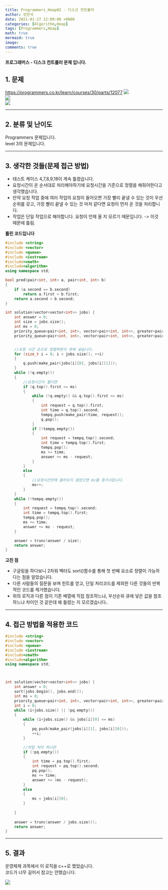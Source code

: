 ```yaml
---
title: Programmers_Heap02 - 디스크 컨트롤러
author: 강민석
date: 2021-01-27 12:09:00 +0800
categories: [Algorithm,Heap]
tags: [Programmers,Heap]
math: true
mermaid: true
image: 
comments: true
---
```


**프로그래머스 - 디스크 컨트롤러 문제 입니다.**

## 1. 문제
<https://programmers.co.kr/learn/courses/30/parts/12077>
![](/assets/img/sample/Programmers/HEAP_02/Problem.JPG)  
![](/assets/img/sample/Programmers/HEAP_02/Problem2.JPG)  
![](/assets/img/sample/Programmers/HEAP_02/Problem3.JPG)  



-----  

## 2. 분류 및 난이도

Programmers 문제입니다.  
level 3의 문제입니다.  

-----  

## 3. 생각한 것들(문제 접근 방법)

- 테스트 케이스 4,7,8,9,18이 계속 틀렸습니다.
- 요청시간이 온 순서대로 처리해야하기에 요청시간을 기준으로 정렬을 해줘야한다고 생각했습니다.
- 만약 요청 작업 중에 여러 작업의 요청이 들어오면 가장 빨리 끝낼 수 있는 것이 우선순위를 갖고, 가장 빨리 끝낼 수 있는 것 마저 같다면 요청이 먼저 온 것을 처리합니다.
- 작업은 단일 작업으로 해야합니다. 요청이 언제 올 지 모르기 때문입니다. -> 이것 때문에 틀림.

**틀린 코드입니다**
```c++
#include <string>
#include <vector>
#include <queue>
#include <iostream>
#include<cmath>
#include<algorithm>
using namespace std;

bool pred(pair<int, int> a, pair<int, int> b)
{
    if (a.second == b.second)
        return a.first < b.first;
    return a.second > b.second;
}

int solution(vector<vector<int>> jobs) {
    int answer = 0;
    int size = jobs.size();
    int ms = 0;
    priority_queue<pair<int, int>, vector<pair<int, int>>, greater<pair<int, int>>> q;
    priority_queue<pair<int, int>, vector<pair<int, int>>, greater<pair<int, int>>> tempq;


    //요청 시간 순으로 정렬하면서 큐에 넣습니다.
    for (size_t i = 0; i < jobs.size(); ++i)
    {
        q.push(make_pair(jobs[i][0], jobs[i][1]));
    }
    while (!q.empty())
    {
        //요청시간이 짧다면
        if (q.top().first <= ms)
        {
            while (!q.empty() && q.top().first <= ms)
            {
                int request = q.top().first;
                int time = q.top().second;
                tempq.push(make_pair(time, request));
                q.pop();
            }
            if (!tempq.empty())
            {
                int request = tempq.top().second;
                int time = tempq.top().first;
                tempq.pop();
                ms += time;
                answer += ms - request;
            }
        }
        else
        {
            //요청시간안에 들어오지 않았으면 ms를 증가시킵니다.
            ms++;
        }
    }
    while (!tempq.empty())
    {
        int request = tempq.top().second;
        int time = tempq.top().first;
        tempq.pop();
        ms += time;
        answer += ms - request;
    }

    answer = trunc(answer / size);
    return answer;
}
```


**고친 점**

- 구글링을 하다보니 2차워 벡터도 sort()함수를 통해 첫 번째 요소로 정렬이 가능하다는 점을 알았습니다.
- 다른 사람들의 질문을 보며 힌트를 얻고, 단일 처리코드를 제외한 다른 것들의 반복적인 코드를 제거했습니다.
- 위의 로직과 다른 점이 기존 배열에 직접 참조하느냐, 우선순위 큐에 넣은 값을 참조하느냐 차이인 것 같은데 왜 틀렸는 지 모르겠습니다..

-----  

## 4. 접근 방법을 적용한 코드

```c++
#include <string>
#include <vector>
#include <queue>
#include <iostream>
#include<cmath>
#include<algorithm>
using namespace std;



int solution(vector<vector<int>> jobs) {
    int answer = 0;
    sort(jobs.begin(), jobs.end());
    int ms = 0;
    priority_queue<pair<int, int>, vector<pair<int, int>>, greater<pair<int, int>>> pq;
    int i = 0;
    while (i<jobs.size() || !pq.empty())
    {
        while (i<jobs.size() && jobs[i][0] <= ms)
        {
            pq.push(make_pair(jobs[i][1], jobs[i][0]));
            ++i;
        }

        //작업 처리 하나만
        if (!pq.empty())
        {
            int time = pq.top().first;
            int request = pq.top().second;
            pq.pop();
            ms += time;
            answer += (ms - request);
        }
        else
        {
            ms = jobs[i][0];
        }
        
    }
  
    answer = trunc(answer / jobs.size());
    return answer;
}
```
-----

## 5. 결과

운영체제 과목에서 이 로직을 c++로 짰었습니다.  
코드가 너무 길어서 참고는 안했습니다.  

![](/assets/img/sample/Programmers/HEAP_02/result.JPG)











 